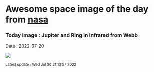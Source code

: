 
# Awesome space image of the day from [nasa](https://api.nasa.gov/)

### Today image : Jupiter and Ring in Infrared from Webb

Date : 2022-07-20


![](https://apod.nasa.gov/apod/image/2207/JupiterRing_WebbSchmidt_1080.jpg)

<small>Latest update : Wed Jul 20 21:13:57 2022</small>


